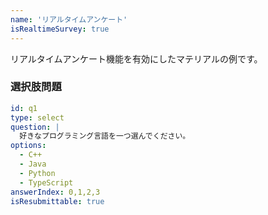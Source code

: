 ```yaml
---
name: 'リアルタイムアンケート'
isRealtimeSurvey: true
---
```


リアルタイムアンケート機能を有効にしたマテリアルの例です。

### 選択肢問題

```yaml question
id: q1
type: select
question: |
  好きなプログラミング言語を一つ選んでください。
options:
  - C++
  - Java
  - Python
  - TypeScript
answerIndex: 0,1,2,3
isResubmittable: true
```
